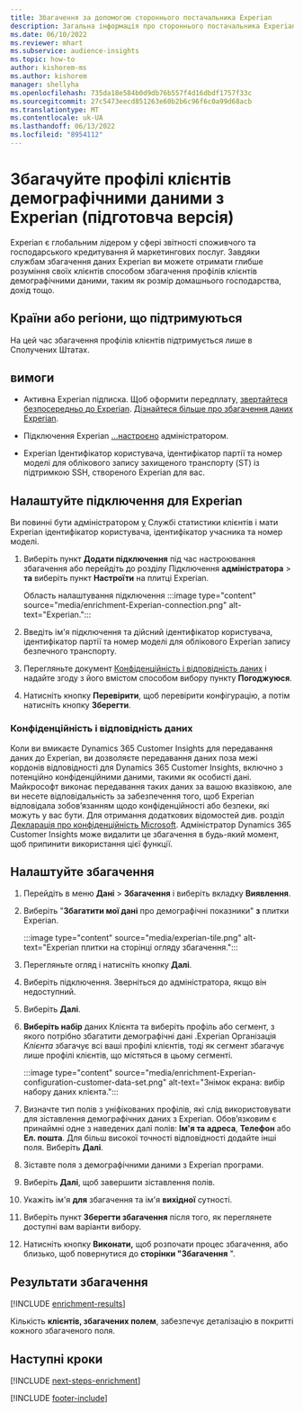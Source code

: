 ```yaml
---
title: Збагачення за допомогою стороннього постачальника Experian
description: Загальна інформація про стороннього постачальника Experian.
ms.date: 06/10/2022
ms.reviewer: mhart
ms.subservice: audience-insights
ms.topic: how-to
author: kishorem-ms
ms.author: kishorem
manager: shellyha
ms.openlocfilehash: 735da18e584b0d9db76b557f4d16dbdf1757f33c
ms.sourcegitcommit: 27c5473eecd851263e60b2b6c96f6c0a99d68acb
ms.translationtype: MT
ms.contentlocale: uk-UA
ms.lasthandoff: 06/13/2022
ms.locfileid: "8954112"
---
```

# <a name="enrich-customer-profiles-with-demographics-from-experian-preview"></a>Збагачуйте профілі клієнтів демографічними даними з Experian (підготовча версія)

Experian є глобальним лідером у сфері звітності споживчого та господарського кредитування й маркетингових послуг. Завдяки службам збагачення даних Experian ви можете отримати глибше розуміння своїх клієнтів способом збагачення профілів клієнтів демографічними даними, таким як розмір домашнього господарства, дохід тощо.

## <a name="supported-countriesregions"></a>Країни або регіони, що підтримуються

На цей час збагачення профілів клієнтів підтримується лише в Сполучених Штатах.

## <a name="prerequisites"></a>вимоги

- Активна Experian підписка. Щоб оформити передплату, [звертайтеся безпосередньо до Experian](https://www.experian.com/marketing-services/contact). [Дізнайтеся більше про збагачення даних Experian](https://www.experian.com/marketing-services/microsoft?cmpid=ems_web_mci_cdppage).

- Підключення Experian [...](connections.md)[настроєно](#configure-the-connection-for-experian) адміністратором.

- Experian Ідентифікатор користувача, ідентифікатор партії та номер моделі для облікового запису захищеного транспорту (ST) із підтримкою SSH, створеного Experian для вас.

## <a name="configure-the-connection-for-experian"></a>Налаштуйте підключення для Experian

Ви повинні бути адміністратором [у](permissions.md#admin) Службі статистики клієнтів і мати Experian ідентифікатор користувача, ідентифікатор учасника та номер моделі.

1. Виберіть пункт **Додати підключення** під час настроювання збагачення або перейдіть до розділу Підключення **адміністратора** > **та** виберіть пункт **Настроїти** на плитці Experian.

   Область налаштування підключення :::image type="content" source="media/enrichment-Experian-connection.png" alt-text="Experian.":::

1. Введіть ім'я підключення та дійсний ідентифікатор користувача, ідентифікатор партії та номер моделі для облікового Experian запису безпечного транспорту.

1. Перегляньте документ [Конфіденційність і відповідність даних](#data-privacy-and-compliance) і надайте згоду з його вмістом способом вибору пункту **Погоджуюся**.

1. Натисніть кнопку **Перевірити**, щоб перевірити конфігурацію, а потім натисніть кнопку **Зберегти**.

### <a name="data-privacy-and-compliance"></a>Конфіденційність і відповідність даних

Коли ви вмикаєте Dynamics 365 Customer Insights для передавання даних до Experian, ви дозволяєте передавання даних поза межі кордонів відповідності для Dynamics 365 Customer Insights, включно з потенційно конфіденційними даними, такими як особисті дані. Майкрософт виконає передавання таких даних за вашою вказівкою, але ви несете відповідальність за забезпечення того, щоб Experian відповідала зобов’язанням щодо конфіденційності або безпеки, які можуть у вас бути. Для отримання додаткових відомостей див. розділ [Декларація про конфіденційність Microsoft](https://go.microsoft.com/fwlink/?linkid=396732). Адміністратор Dynamics 365 Customer Insights може видалити це збагачення в будь-який момент, щоб припинити використання цієї функції.

## <a name="configure-the-enrichment"></a>Налаштуйте збагачення

1. Перейдіть в меню **Дані** > **Збагачення** і виберіть вкладку **Виявлення**.

1. Виберіть "**Збагатити мої дані** про демографічні показники" **з** плитки Experian.

   :::image type="content" source="media/experian-tile.png" alt-text="Experian плитки на сторінці огляду збагачення.":::

1. Перегляньте огляд і натисніть кнопку **Далі**.

1. Виберіть підключення. Зверніться до адміністратора, якщо він недоступний.

1. Виберіть **Далі**.

1. **Виберіть набір** даних Клієнта та виберіть профіль або сегмент, з якого потрібно збагатити демографічні дані .Experian Організація *Клієнта* збагачує всі ваші профілі клієнтів, тоді як сегмент збагачує лише профілі клієнтів, що містяться в цьому сегменті.

    :::image type="content" source="media/enrichment-Experian-configuration-customer-data-set.png" alt-text="Знімок екрана: вибір набору даних клієнта.":::

1. Визначте тип полів з уніфікованих профілів, які слід використовувати для зіставлення демографічних даних з Experian. Обов’язковим є принаймні одне з наведених далі полів: **Ім'я та адреса**, **Телефон** або **Ел. пошта**. Для більш високої точності відповідності додайте інші поля. Виберіть **Далі**.

1. Зіставте поля з демографічними даними з Experian програми.

1. Виберіть **Далі**, щоб завершити зіставлення полів.

1. Укажіть ім'я **для** збагачення та ім'я **вихідної** сутності.

1. Виберіть пункт **Зберегти збагачення** після того, як переглянете доступні вам варіанти вибору.

1. Натисніть кнопку **Виконати,** щоб розпочати процес збагачення, або близько, щоб повернутися до **сторінки "Збагачення** ".

## <a name="enrichment-results"></a>Результати збагачення

[!INCLUDE [enrichment-results](includes/enrichment-results.md)]

Кількість **клієнтів, збагачених полем**, забезпечує деталізацію в покритті кожного збагаченого поля.

## <a name="next-steps"></a>Наступні кроки

[!INCLUDE [next-steps-enrichment](includes/next-steps-enrichment.md)]

[!INCLUDE [footer-include](includes/footer-banner.md)]
